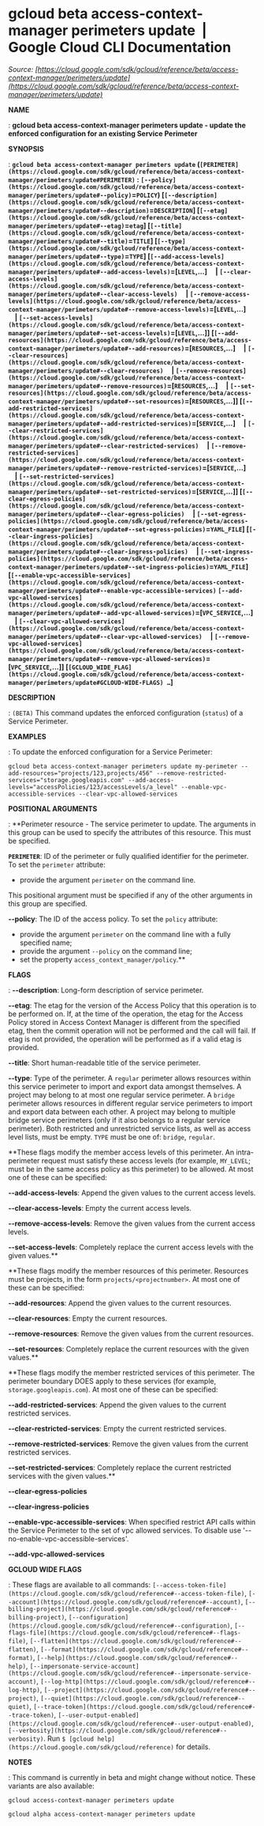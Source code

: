 # gcloud beta access-context-manager perimeters update  |  Google Cloud CLI Documentation

*Source: [https://cloud.google.com/sdk/gcloud/reference/beta/access-context-manager/perimeters/update](https://cloud.google.com/sdk/gcloud/reference/beta/access-context-manager/perimeters/update)*

**NAME**

: **gcloud beta access-context-manager perimeters update - update the enforced configuration for an existing Service Perimeter**

**SYNOPSIS**

: **`gcloud beta access-context-manager perimeters update` (`[PERIMETER](https://cloud.google.com/sdk/gcloud/reference/beta/access-context-manager/perimeters/update#PERIMETER)` : `[--policy](https://cloud.google.com/sdk/gcloud/reference/beta/access-context-manager/perimeters/update#--policy)`=`POLICY`) [`[--description](https://cloud.google.com/sdk/gcloud/reference/beta/access-context-manager/perimeters/update#--description)`=`DESCRIPTION`] [`[--etag](https://cloud.google.com/sdk/gcloud/reference/beta/access-context-manager/perimeters/update#--etag)`=`etag`] [`[--title](https://cloud.google.com/sdk/gcloud/reference/beta/access-context-manager/perimeters/update#--title)`=`TITLE`] [`[--type](https://cloud.google.com/sdk/gcloud/reference/beta/access-context-manager/perimeters/update#--type)`=`TYPE`] [`[--add-access-levels](https://cloud.google.com/sdk/gcloud/reference/beta/access-context-manager/perimeters/update#--add-access-levels)`=[`LEVEL`,…]     | `[--clear-access-levels](https://cloud.google.com/sdk/gcloud/reference/beta/access-context-manager/perimeters/update#--clear-access-levels)`     | `[--remove-access-levels](https://cloud.google.com/sdk/gcloud/reference/beta/access-context-manager/perimeters/update#--remove-access-levels)`=[`LEVEL`,…]     | `[--set-access-levels](https://cloud.google.com/sdk/gcloud/reference/beta/access-context-manager/perimeters/update#--set-access-levels)`=[`LEVEL`,…]] [`[--add-resources](https://cloud.google.com/sdk/gcloud/reference/beta/access-context-manager/perimeters/update#--add-resources)`=[`RESOURCES`,…]     | `[--clear-resources](https://cloud.google.com/sdk/gcloud/reference/beta/access-context-manager/perimeters/update#--clear-resources)`     | `[--remove-resources](https://cloud.google.com/sdk/gcloud/reference/beta/access-context-manager/perimeters/update#--remove-resources)`=[`RESOURCES`,…]     | `[--set-resources](https://cloud.google.com/sdk/gcloud/reference/beta/access-context-manager/perimeters/update#--set-resources)`=[`RESOURCES`,…]] [`[--add-restricted-services](https://cloud.google.com/sdk/gcloud/reference/beta/access-context-manager/perimeters/update#--add-restricted-services)`=[`SERVICE`,…]     | `[--clear-restricted-services](https://cloud.google.com/sdk/gcloud/reference/beta/access-context-manager/perimeters/update#--clear-restricted-services)`     | `[--remove-restricted-services](https://cloud.google.com/sdk/gcloud/reference/beta/access-context-manager/perimeters/update#--remove-restricted-services)`=[`SERVICE`,…]     | `[--set-restricted-services](https://cloud.google.com/sdk/gcloud/reference/beta/access-context-manager/perimeters/update#--set-restricted-services)`=[`SERVICE`,…]] [`[--clear-egress-policies](https://cloud.google.com/sdk/gcloud/reference/beta/access-context-manager/perimeters/update#--clear-egress-policies)`     | `[--set-egress-policies](https://cloud.google.com/sdk/gcloud/reference/beta/access-context-manager/perimeters/update#--set-egress-policies)`=`YAML_FILE`] [`[--clear-ingress-policies](https://cloud.google.com/sdk/gcloud/reference/beta/access-context-manager/perimeters/update#--clear-ingress-policies)`     | `[--set-ingress-policies](https://cloud.google.com/sdk/gcloud/reference/beta/access-context-manager/perimeters/update#--set-ingress-policies)`=`YAML_FILE`] [`[--enable-vpc-accessible-services](https://cloud.google.com/sdk/gcloud/reference/beta/access-context-manager/perimeters/update#--enable-vpc-accessible-services)` `[--add-vpc-allowed-services](https://cloud.google.com/sdk/gcloud/reference/beta/access-context-manager/perimeters/update#--add-vpc-allowed-services)`=[`VPC_SERVICE`,…]     | `[--clear-vpc-allowed-services](https://cloud.google.com/sdk/gcloud/reference/beta/access-context-manager/perimeters/update#--clear-vpc-allowed-services)`     | `[--remove-vpc-allowed-services](https://cloud.google.com/sdk/gcloud/reference/beta/access-context-manager/perimeters/update#--remove-vpc-allowed-services)`=[`VPC_SERVICE`,…]] [`[GCLOUD_WIDE_FLAG](https://cloud.google.com/sdk/gcloud/reference/beta/access-context-manager/perimeters/update#GCLOUD-WIDE-FLAGS) …`]**

**DESCRIPTION**

: `(BETA)` This command updates the enforced configuration
(`status`) of a Service Perimeter.

**EXAMPLES**

: To update the enforced configuration for a Service Perimeter:

```
gcloud beta access-context-manager perimeters update my-perimeter --add-resources="projects/123,projects/456" --remove-restricted-services="storage.googleapis.com" --add-access-levels="accessPolicies/123/accessLevels/a_level" --enable-vpc-accessible-services --clear-vpc-allowed-services
```

**POSITIONAL ARGUMENTS**

: **Perimeter resource - The service perimeter to update. The arguments in this
group can be used to specify the attributes of this resource.
This must be specified.

**`PERIMETER`**:
ID of the perimeter or fully qualified identifier for the perimeter.
To set the `perimeter` attribute:

- provide the argument `perimeter` on the command line.

This positional argument must be specified if any of the other arguments in this
group are specified.

**--policy**:
The ID of the access policy.
To set the `policy` attribute:

- provide the argument `perimeter` on the command line with a fully
specified name;
- provide the argument `--policy` on the command line;
- set the property `access_context_manager/policy`.**

**FLAGS**

: **--description**:
Long-form description of service perimeter.

**--etag**:
The etag for the version of the Access Policy that this operation is to be
performed on. If, at the time of the operation, the etag for the Access Policy
stored in Access Context Manager is different from the specified etag, then the
commit operation will not be performed and the call will fail. If etag is not
provided, the operation will be performed as if a valid etag is provided.

**--title**:
Short human-readable title of the service perimeter.

**--type**:
Type of the perimeter.
A `regular` perimeter allows resources within this service perimeter
to import and export data amongst themselves. A project may belong to at most
one regular service perimeter.
A `bridge` perimeter allows resources in different regular service
perimeters to import and export data between each other. A project may belong to
multiple bridge service perimeters (only if it also belongs to a regular service
perimeter). Both restricted and unrestricted service lists, as well as access
level lists, must be empty.
`TYPE` must be one of: `bridge`,
`regular`.

**These flags modify the member access levels of this perimeter. An
intra-perimeter request must satisfy these access levels (for example,
`MY_LEVEL`; must be in the same access policy as this perimeter) to
be allowed.
At most one of these can be specified:

**--add-access-levels**:
Append the given values to the current access levels.

**--clear-access-levels**:
Empty the current access levels.

**--remove-access-levels**:
Remove the given values from the current access levels.

**--set-access-levels**:
Completely replace the current access levels with the given values.**

**These flags modify the member resources of this perimeter. Resources must be
projects, in the form `projects/<projectnumber>`.
At most one of these can be specified:

**--add-resources**:
Append the given values to the current resources.

**--clear-resources**:
Empty the current resources.

**--remove-resources**:
Remove the given values from the current resources.

**--set-resources**:
Completely replace the current resources with the given values.**

**These flags modify the member restricted services of this perimeter. The
perimeter boundary DOES apply to these services (for example,
`storage.googleapis.com`).
At most one of these can be specified:

**--add-restricted-services**:
Append the given values to the current restricted services.

**--clear-restricted-services**:
Empty the current restricted services.

**--remove-restricted-services**:
Remove the given values from the current restricted services.

**--set-restricted-services**:
Completely replace the current restricted services with the given values.**

**--clear-egress-policies**

**--clear-ingress-policies**

**--enable-vpc-accessible-services**:
When specified restrict API calls within the Service Perimeter to the set of vpc
allowed services. To disable use '--no-enable-vpc-accessible-services'.

**--add-vpc-allowed-services**

**GCLOUD WIDE FLAGS**

: These flags are available to all commands: `[--access-token-file](https://cloud.google.com/sdk/gcloud/reference#--access-token-file)`,
`[--account](https://cloud.google.com/sdk/gcloud/reference#--account)`, `[--billing-project](https://cloud.google.com/sdk/gcloud/reference#--billing-project)`,
`[--configuration](https://cloud.google.com/sdk/gcloud/reference#--configuration)`,
`[--flags-file](https://cloud.google.com/sdk/gcloud/reference#--flags-file)`,
`[--flatten](https://cloud.google.com/sdk/gcloud/reference#--flatten)`, `[--format](https://cloud.google.com/sdk/gcloud/reference#--format)`, `[--help](https://cloud.google.com/sdk/gcloud/reference#--help)`, `[--impersonate-service-account](https://cloud.google.com/sdk/gcloud/reference#--impersonate-service-account)`,
`[--log-http](https://cloud.google.com/sdk/gcloud/reference#--log-http)`,
`[--project](https://cloud.google.com/sdk/gcloud/reference#--project)`, `[--quiet](https://cloud.google.com/sdk/gcloud/reference#--quiet)`, `[--trace-token](https://cloud.google.com/sdk/gcloud/reference#--trace-token)`, `[--user-output-enabled](https://cloud.google.com/sdk/gcloud/reference#--user-output-enabled)`,
`[--verbosity](https://cloud.google.com/sdk/gcloud/reference#--verbosity)`.
Run `$ [gcloud help](https://cloud.google.com/sdk/gcloud/reference)` for details.

**NOTES**

: This command is currently in beta and might change without notice. These
variants are also available:

```
gcloud access-context-manager perimeters update
```

```
gcloud alpha access-context-manager perimeters update
```